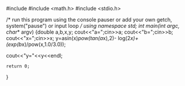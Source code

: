 #include <iostream>
#include <math.h>
#include <stdio.h>

/* run this program using the console pauser or add your own getch, system("pause") or input loop */
using namespace std;
int main(int argc, char** argv) 
{double a,b,x,y;
cout<<"a=";cin>>a;
cout<<"b=";cin>>b;
cout<<"x=";cin>>x;
y=asin(x)*pow(tan(a*x),2)- log(2*x)+(exp(b*x)/pow(x,1.0/3.0));

cout<<"y="<<y<<endl;

	return 0;
}
		
